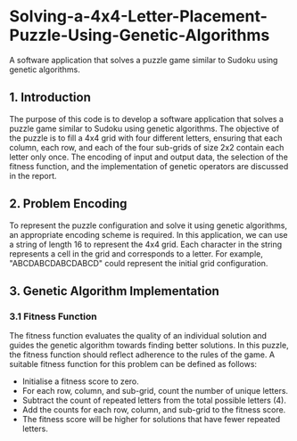 # Solving-a-4x4-Letter-Placement-Puzzle-Using-Genetic-Algorithms
A software application that solves a puzzle game similar to Sudoku using genetic algorithms. 
## 1. Introduction
The purpose of this code is to develop a software application that solves a puzzle game similar to Sudoku using genetic algorithms. The objective of the puzzle is to fill a 4x4 grid with four different letters, ensuring that each column, each row, and each of the four sub-grids of size 2x2 contain each letter only once. The encoding of input and output data, the selection of the fitness function, and the implementation of genetic operators are discussed in the report.

## 2. Problem Encoding
To represent the puzzle configuration and solve it using genetic algorithms, an appropriate encoding scheme is required. In this application, we can use a string of length 16 to represent the 4x4 grid. Each character in the string represents a cell in the grid and corresponds to a letter. For example, "ABCDABCDABCDABCD" could represent the initial grid configuration.
## 3. Genetic Algorithm Implementation
### 3.1 Fitness Function
The fitness function evaluates the quality of an individual solution and guides the genetic algorithm towards finding better solutions. In this puzzle, the fitness function should reflect adherence to the rules of the game. A suitable fitness function for this problem can be defined as follows:
- Initialise a fitness score to zero.
- For each row, column, and sub-grid, count the number of unique letters.
- Subtract the count of repeated letters from the total possible letters (4).
- Add the counts for each row, column, and sub-grid to the fitness score.
- The fitness score will be higher for solutions that have fewer repeated letters.

